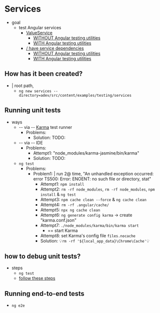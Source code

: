# Services

* goal
  * test Angular services
    * [ValueService](src/app/value.service.ts)
      * [WITHOUT Angular testing utilities](src/app/value.service.spec.ts)
      * [WITH Angular testing utilities](src/app/value.service.testbed.spec.ts)
    * [/ have service dependencies](src/app/master.service.ts)
      * [WITHOUT Angular testing utilities](src/app/master.service.spec.ts)
      * [WITH Angular testing utilities](src/app/master.service.testbed.spec.ts)

## How has it been created?

* | root path,
  * `ng new services --directory=adev/src/content/examples/testing/services`

## Running unit tests

* ways
  * -- via -- [Karma](https://karma-runner.github.io) test runner
    * Problems:
      * Solution: TODO:
  * -- via -- IDE
    * Problems:
      * Attempt1: "node_modules/karma-jasmine/bin/karma"
      * Solution: TODO:
  * `ng test`
    * Problems:
      * Problem1: | run 2@ time, "An unhandled exception occurred: error TS500: Error: ENOENT: no such file or directory, stat"
        * Attempt1: `npm install`
        * Attempt2: `rm -rf node_modules`, `rm -rf node_modules`, `npm install` & `ng test`
        * Attempt3: `npm cache clean --force` & `ng cache clean`
        * Attempt4: `rm -rf .angular/cache/`
        * Attempt5: `npx ng cache clean`
        * Attempt6: `ng generate config karma` -> create "karma.conf.json"
        * Attempt7: `./node_modules/karma/bin/karma start`
          * == start Karma
        * Attempt8: set Karma's config file `files.nocache`
        * Solution: 💡`rm -rf '${local_app_data}\Chrome\Cache'`💡

## how to debug unit tests?
* steps
  * `ng test`
  * [follow these steps](/adev/src/content/guide/testing/debugging.md)

## Running end-to-end tests

* `ng e2e`
